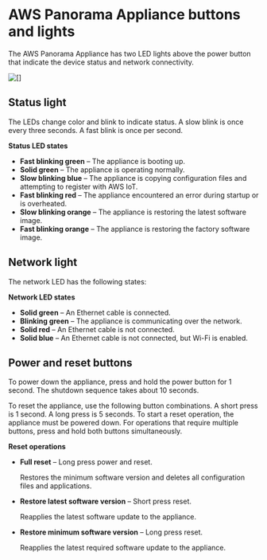 # AWS Panorama Appliance buttons and lights<a name="appliance-buttons"></a>

The AWS Panorama Appliance has two LED lights above the power button that indicate the device status and network connectivity\.

![\[\]](http://docs.aws.amazon.com/panorama/latest/dev/images/appliance-leds.png)

## Status light<a name="appliance-buttons-status"></a>

The LEDs change color and blink to indicate status\. A slow blink is once every three seconds\. A fast blink is once per second\.

**Status LED states**
+ **Fast blinking green** – The appliance is booting up\.
+ **Solid green** – The appliance is operating normally\.
+ **Slow blinking blue** – The appliance is copying configuration files and attempting to register with AWS IoT\.
+ **Fast blinking red** – The appliance encountered an error during startup or is overheated\.
+ **Slow blinking orange** – The appliance is restoring the latest software image\.
+ **Fast blinking orange** – The appliance is restoring the factory software image\.

## Network light<a name="appliance-buttons-network"></a>

The network LED has the following states:

**Network LED states**
+ **Solid green** – An Ethernet cable is connected\.
+ **Blinking green** – The appliance is communicating over the network\.
+ **Solid red** – An Ethernet cable is not connected\.
+ **Solid blue** – An Ethernet cable is not connected, but Wi\-Fi is enabled\.

## Power and reset buttons<a name="appliance-buttons-reset"></a>

To power down the appliance, press and hold the power button for 1 second\. The shutdown sequence takes about 10 seconds\.

To reset the appliance, use the following button combinations\. A short press is 1 second\. A long press is 5 seconds\. To start a reset operation, the appliance must be powered down\. For operations that require multiple buttons, press and hold both buttons simultaneously\.

**Reset operations**
+ **Full reset** – Long press power and reset\.

  Restores the minimum software version and deletes all configuration files and applications\.
+ **Restore latest software version** – Short press reset\.

  Reapplies the latest software update to the appliance\.
+ **Restore minimum software version** – Long press reset\.

  Reapplies the latest required software update to the appliance\.